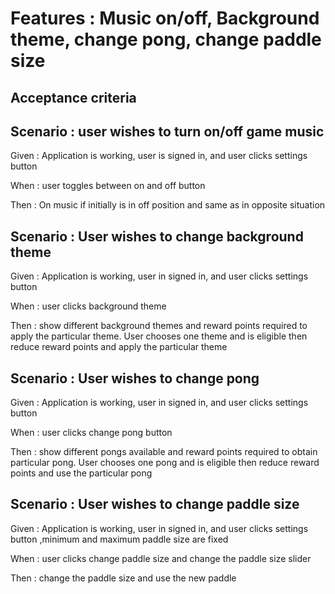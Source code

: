
# Features : Music on/off, Background theme, change pong, change paddle size

## Acceptance criteria

## Scenario : user wishes to turn on/off game music

Given : Application is working, user is signed in, and user clicks settings button

When : user toggles between on and off button

Then : On music if initially is in off position and same as in opposite situation

## Scenario : User wishes to change background theme

Given : Application is working, user in signed in, and user clicks settings button

When :  user clicks background theme

Then : show different background themes and reward points required to apply
the particular theme. User chooses one theme and is eligible then reduce
reward points and apply the particular theme

## Scenario : User wishes to change pong

Given : Application is working, user in signed in, and user clicks settings button

When :  user clicks change pong button

Then : show different pongs available and reward points required to obtain
particular pong. User chooses one pong and is eligible then reduce reward
points and use the particular pong

## Scenario : User wishes to change paddle size

Given : Application is working, user in signed in, and user clicks settings button
,minimum and maximum paddle size are fixed

When : user clicks change paddle size and change the paddle size slider

Then : change the paddle size and use the new paddle
